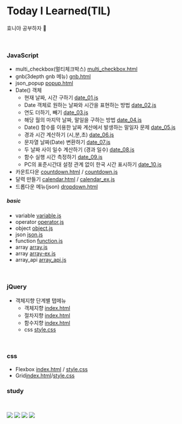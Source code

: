 # Today I Learned(TIL)
효니야 공부하자 &#127799;

<!-- [![Top Langs](https://github-readme-stats.vercel.app/api/top-langs/?username=zhyoni)](https://github.com/zhyoni/github-readme-stats) -->

<!-- click[here](http://www.naver.com) 링크걸기-->
<!-- ![image](이미지 경로)  -->


<br />


<!-- table -->

<!-- |           |      HTML       |                                      Description                                      | URL |
| :------------: | :-------------: | :-----------------------------------------------------------------------------------: |
| multi_checkbox |  멀티체크박스   |            [multi_checkbox.html](html/multi_checkbox/multi_checkbox.html)             |
|      gnb       | 3depth gnb 메뉴 |                             [gnb.html](html/gnb/gnb.html)                             |
|   json_popup   |   json_popup    |                          [popup.html](html/json/popup.html)                           |
|     Date()     |   Date()객체    |                           [date.html](html/date/date.html)                            |
|                |   카운트다운    | [countdown.html](html/date/countdown.html)  [countdown.js](html/date/js/countdown.js) |  | -->



### JavaScript

* multi_checkbox(멀티체크박스) [multi_checkbox.html](html/multi_checkbox/multi_checkbox.html)
* gnb(3depth gnb 메뉴) [gnb.html](html/gnb/gnb.html)
* json_popup [popup.html](html/json/popup.html)
* Date() 객체
  - 현재 날짜, 시간 구하기 [date_01.js](html/date/js/date_01.js)
  - Date 객체로 원하는 날짜와 시간을 표현하는 방법 [date_02.js](html/date/js/date_02.js)
  - 연도 더하기, 빼기 [date_03.js](html/date/js/date_03.js)
  - 해당 월의 마지막 날짜, 말일을 구하는 방법 [date_04.js](html/date/js/date_04.js)
  - Date() 함수를 이용한 날짜 계산에서 발생하는 말일자 문제 [date_05.js](html/date/js/date_05.js)
  - 경과 시간 계산하기 (시,분,초) [date_06.js](html/date/js/date_06.js)
  - 문자열 날짜(Date) 변환하기 [date_07.js](html/date/js/date_07.js)
  - 두 날짜 사이 일수 계산하기 (경과 일수) [date_08.js](html/date/js/date_08.js)
  -  함수 실행 시간 측정하기 [date_09.js](html/date/js/date_09.js)
  - PC의 표준시간대 설정 관계 없이 한국 시간 표시하기 [date_10.js](html/date/js/date_10.js)
* 카운트다운 [countdown.html](html/date/countdown.html) / [countdown.js](html/date/js/countdown.js)
* 달력 만들기 [calendar.html](html/date/calendar.html) / [calendar_ex.js](html/date/calendar_es.js)
* 드롭다운 메뉴(json) [dropdown.html](html/json/dropdown/dropdown.html)

##### basic
* variable [variable.js](javascript/basic/js/variable.js)
* operator [operator.js](javascript/basic/js/operator.js)
* object [object.js](javascript/basic/js/object.js)
* json [json.js](javascript/basic/js/json.js)
* function [function.js](javascript/basic/js/function.js)
* array [array.js](javascript/basic/js/array.js)
* array [array-ex.js](javascript/basic/js/array-ex.js)
* array_api [array_api.js](javascript/basic/js/array_api.js)

<br/>

### jQuery
* 객체지향 단계별 탭메뉴
   - 객체지향 [index.html](jQuery/객체지향%20단계별%20탭메뉴/객체지향/index.html)
   - 절차지향 [index.html](jQuery/객체지향%20단계별%20탭메뉴/절차지향/index.html)
   - 함수지향 [index.html](jQuery/객체지향%20단계별%20탭메뉴/함수지향/index.html)
   - css [style.css](jQuery/객체지향%20단계별%20탭메뉴/css/style.css)

<br/>


### css
* Flexbox [index.html](html/01Flexbox/index.html) / [style.css](html/01Flexbox/style.css)
* Grid[index.html](html/02Grid/index.html)/[style.css](html/02Grid/style.css)


### study

<!-- code -->
<!-- `console.log('hi)`

```javascript
function(){}
``` -->

<br />

<!-- badge -->
<img src="https://img.shields.io/badge/HTML5-FF8800?style=flat&logo=HTML5&logoColor=FFFFFF"/> <img src="https://img.shields.io/badge/css3-14CC80?style=flat&logo=css3&logoColor=FFFFFF"/> <img src="https://img.shields.io/badge/sass-0170FE?style=flat&logo=sass&logoColor=FFFFFF"/> <img src="https://img.shields.io/badge/JavaScript-6078FF?style=flat&logo=JavaScript&logoColor=FFFFFF"/>
